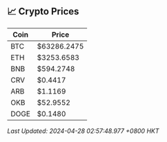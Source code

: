 ## 📈 Crypto Prices

| Coin | Price |
| ---- | ----- |
| BTC | $63286.2475 |
| ETH | $3253.6583 |
| BNB | $594.2748 |
| CRV | $0.4417 |
| ARB | $1.1169 |
| OKB | $52.9552 |
| DOGE | $0.1480 |

_Last Updated: 2024-04-28 02:57:48.977 +0800 HKT_